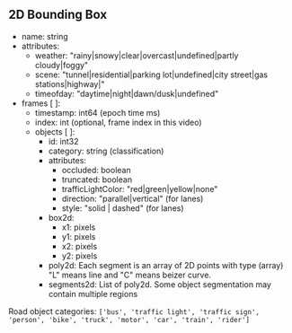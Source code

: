 ## 2D Bounding Box

- name: string
- attributes:
    - weather: "rainy|snowy|clear|overcast|undefined|partly cloudy|foggy"
    - scene: "tunnel|residential|parking lot|undefined|city street|gas stations|highway|"
    - timeofday: "daytime|night|dawn/dusk|undefined"
- frames [ ]:
    - timestamp: int64 (epoch time ms)
    - index: int (optional, frame index in this video)
    - objects [ ]:
        - id: int32
        - category: string (classification)
        - attributes:
            - occluded: boolean
            - truncated: boolean
            - trafficLightColor: "red|green|yellow|none"
            - direction: "parallel|vertical" (for lanes)
            - style: "solid | dashed" (for lanes)
        - box2d:
            - x1: pixels
            - y1: pixels
            - x2: pixels
            - y2: pixels
        - poly2d: Each segment is an array of 2D points with type (array)
                  "L" means line and "C" means beizer curve.
        - segments2d: List of poly2d. Some object segmentation may contain multiple regions




Road object categories: `['bus', 'traffic light', 'traffic sign', 'person', 'bike', 'truck', 'motor', 'car', 'train', 'rider']`